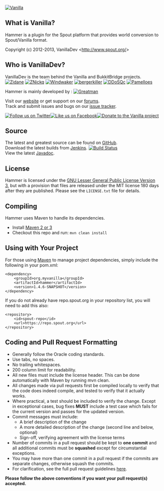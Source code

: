 [![Vanilla][Project Logo]][Website]

What is Vanilla?
----------------
Hammer is a plugin for the Spout platform that provides world conversion to Spout/Vanilla format.

Copyright (c) 2012-2013, VanillaDev <<http://www.spout.org/>>

Who is VanillaDev?
------------------------
VanillaDev is the team behind the Vanilla and BukkitBridge projects.  
[![Zidane](https://secure.gravatar.com/avatar/3b8d6171c3f15daf35328a4f04c83de9?d=mm&r=pg&s=48)](http://forums.spout.org/members/zidane.7/) [![ZNickq](https://secure.gravatar.com/avatar/2d9c36328b81d872ba0c5b9cb82bbfe8?d=mm&r=pg&s=48)](http://forums.spout.org/members/znickq.72/) [![Windwaker](https://secure.gravatar.com/avatar/942913bba29c93344d8a2e4da56c6bf1?d=mm&r=pg&s=48)](http://forums.spout.org/members/windwaker.47/) [![bergerkiller](https://secure.gravatar.com/avatar/231ba19298225157537674cbeb7a9f7f?s=mm&r=pg&s=48)](http://forums.spout.org/members/bergerkiller.3753/) [![DDoSQc](https://secure.gravatar.com/avatar/ec0cc434d9c9b34670d4c8845fe6bebc?s=mm&r=pg&s=48)](http://forums.spout.org/members/ddos.5524/) [![Pamelloes](https://secure.gravatar.com/avatar/a48c6394ae3408c5da63b4a5fc2ad3c6?s=mm&r=pg&s=48)](http://forums.spout.org/members/pamelloes.38/) 

Hammer is mainly developed by :
[![Greatman](https://secure.gravatar.com/avatar/9f5dab0846895bfb4308393bd2aac4c9?d=mm&r=pg&s=48)](http://www.spout.org/members/greatman.101/)

Visit our [website][Website] or get support on our [forums][Forums].  
Track and submit issues and bugs on our [issue tracker][Issues].

[![Follow us on Twitter][Twitter Logo]][Twitter][![Like us on Facebook][Facebook Logo]][Facebook][![Donate to the Vanilla project][Donate Logo]][Donate]

Source
------
The latest and greatest source can be found on [GitHub].  
Download the latest builds from [Jenkins].  [![Build Status](http://build.spout.org/job/Hammer/badge/icon)][Jenkins]  
View the latest [Javadoc].

License
-------
Hammer is licensed under the [GNU Lesser General Public License Version 3][License], but with a provision that files are released under the MIT license 180 days after they are published. Please see the `LICENSE.txt` file for details.

Compiling
---------
Hammer uses Maven to handle its dependencies.

* Install [Maven 2 or 3](http://maven.apache.org/download.html)  
* Checkout this repo and run: `mvn clean install`

Using with Your Project
-----------------------
For those using [Maven](http://maven.apache.org/download.html) to manage project dependencies, simply include the following in your pom.xml:

    <dependency>
        <groupId>org.myvanilla</groupId>
        <artifactId>hammer</artifactId>
        <version>1.4.6-SNAPSHOT</version>
    </dependency>

If you do not already have repo.spout.org in your repository list, you will need to add this also:

    <repository>
        <id>spout-repo</id>
        <url>https://repo.spout.org</url>
    </repository>

Coding and Pull Request Formatting
----------------------------------
* Generally follow the Oracle coding standards.
* Use tabs, no spaces.
* No trailing whitespaces.
* 200 column limit for readability.
* All new files must include the license header. This can be done automatically with Maven by running mvn clean.
* All changes made via pull requests first be compiled locally to verify that the code does indeed compile, and tested to verify that it actually works.
* Where practical, a test should be included to verify the change. Except in exceptional cases, bug fixes **MUST** include a test case which fails for the current version and passes for the updated version.
* Commit messages must include:
    - A brief description of the change
    - A more detailed description of the change (second line and below, optional)
    - Sign-off, verifying agreement with the license terms
* Number of commits in a pull request should be kept to **one commit** and all additional commits must be **squashed** except for circumstantial exceptions.
* You may have more than one commit in a pull request if the commits are separate changes, otherwise squash the commits.
* For clarification, see the full pull request guidelines [here](http://spout.in/prguide).

**Please follow the above conventions if you want your pull request(s) accepted.**

[Project Logo]: http://cdn.spout.org/img/logo/vanilla_630x150.png
[License]: http://www.spout.org/SpoutDevLicenseV1.txt
[Website]: http://www.spout.org
[Forums]: http://forums.spout.org
[GitHub]: https://github.com/VanillaDev/Hammer
[Javadoc]: http://jd.spout.org/hammer
[Jenkins]: http://build.spout.org/job/Hammer
[Issues]: http://issues.spout.org/browse/Hammer
[Twitter]: http://spout.in/twitter
[Twitter Logo]: http://cdn.spout.org/img/button/twitter_follow_us.png
[Facebook]: http://spout.in/facebook
[Facebook Logo]: http://cdn.spout.org/img/button/facebook_like_us.png
[Donate]: https://www.paypal.com/cgi-bin/webscr?hosted_button_id=QNJH72R72TZ64&item_name=Vanilla+donation+%28from+github.com%29&cmd=_s-xclick
[Donate Logo]: http://cdn.spout.org/img/button/donate_paypal_96x96.png